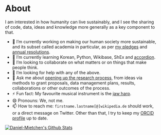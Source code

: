 # About

I am interested in how humanity can live sustainably, and I see the sharing of code, data, ideas and knowledge more generally as a key component to that.

- 🔭 I’m currently working on making our human society more sustainable, and its subset called academia in particular, as per [my pledges](https://github.com/Daniel-Mietchen/pledges) and [annual resolutions](https://github.com/Daniel-Mietchen/ideas/tree/master/new-year-resolutions).
- 🌱 I’m currently learning Korean, Python, Wikibase, ShEx and [accordion](https://commons.wikimedia.org/wiki/File:Wiki_loves_Music_-_Hamburg-5701.jpg).
- 👯 I’m looking to collaborate on what matters or on things that make people think. 
- 🤔 I’m looking for help with any of the above.
- 💬 Ask me about [opening up the research process](https://doi.org/10.5281/zenodo.5646541), from ideas via methods to grant proposals, data management plans, results, collaborations or other outcomes of the process.
- ⚡ Fun fact: My favourite musical instrument is the [jaw harp](https://commons.wikimedia.org/wiki/File:Wiki_loves_Music_-_Hamburg-5811_(cropped).jpg).
- 😄 Pronouns: We, not me.
- 📫 How to reach me: ```firstname.lastname[@]wikipedia.de``` should work, or a direct message on Twitter. Other than that, I try to keep my [ORCID profile](https://orcid.org/0000-0001-9488-1870) up to date.

[![Daniel-Mietchen's Github Stats](https://github-readme-stats.vercel.app/api?username=Daniel-Mietchen&count_private=true&show_icons=true&hide=stars&hide_border=true&include_all_commits=true&dummy=1)](https://github-readme-stats.vercel.app/api?username=Daniel-Mietchen&count_private=true&show_icons=true&hide=stars&hide_border=true&include_all_commits=true)

